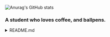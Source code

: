 ![Anurag's GitHub stats](https://github-readme-stats.vercel.app/api?username=Tachyon711&show_icons=true&theme=transparent)

### A student who loves coffee, and ballpens.

<details>
<summary>README.md</summary>
<br>
- This is how you do dropdown.
  
- This is how you do dropdown.
  
- This is how you do dropdown.
</details>

<!---
Tachyon711/Tachyon711 is a ✨ special ✨ repository because its `README.md` (this file) appears on your GitHub profile.
You can click the Preview link to take a look at your changes.
--->
